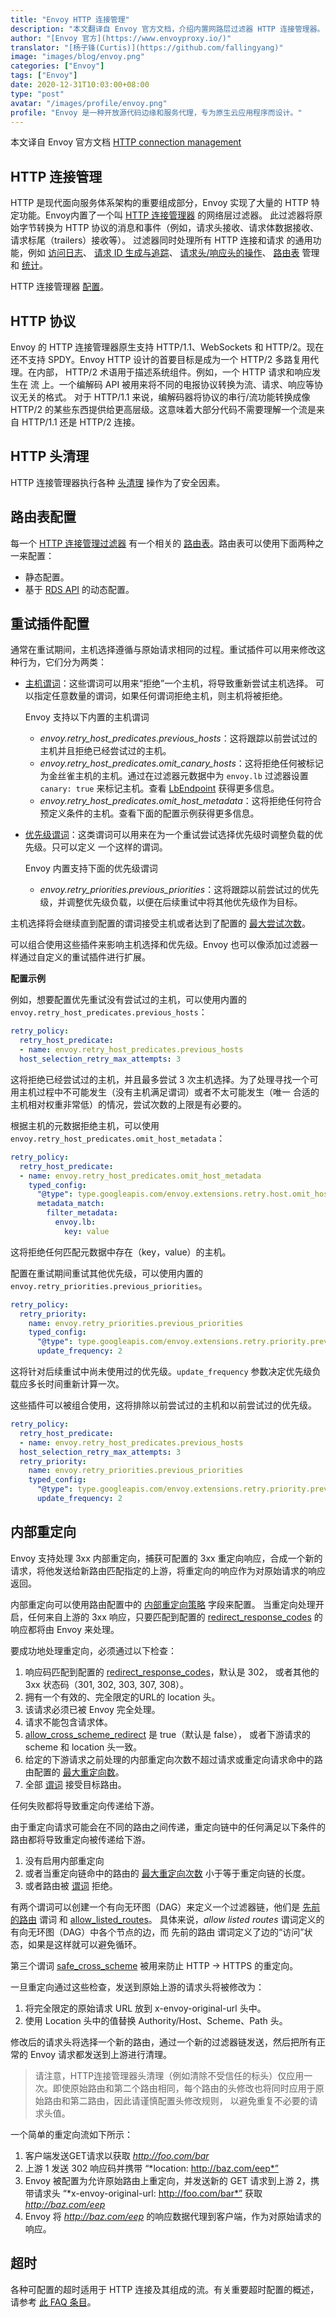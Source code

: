 ```yaml
---
title: "Envoy HTTP 连接管理"
description: "本文翻译自 Envoy 官方文档，介绍内置网路层过滤器 HTTP 连接管理器。"
author: "[Envoy 官方](https://www.envoyproxy.io/)"
translator: "[杨子锋(Curtis)](https://github.com/fallingyang)"
image: "images/blog/envoy.png"
categories: ["Envoy"]
tags: ["Envoy"]
date: 2020-12-31T10:03:00+08:00
type: "post"
avatar: "/images/profile/envoy.png"
profile: "Envoy 是一种开放源代码边缘和服务代理，专为原生云应用程序而设计。"
---
```


本文译自 Envoy 官方文档 [HTTP connection management](https://www.envoyproxy.io/docs/envoy/latest/intro/arch_overview/http/http_connection_management)

## HTTP 连接管理

HTTP 是现代面向服务体系架构的重要组成部分，Envoy 实现了大量的 HTTP 特定功能。Envoy内置了一个叫 [HTTP 连接管理器](https://cloudnative.to/envoy/configuration/http/http_conn_man/http_conn_man.html#config-http-conn-man) 的网络层过滤器。 此过滤器将原始字节转换为 HTTP 协议的消息和事件（例如，请求头接收、请求体数据接收、请求标尾（trailers）接收等）。 过滤器同时处理所有 HTTP 连接和请求 的通用功能，例如 [访问日志](https://cloudnative.to/envoy/intro/arch_overview/observability/access_logging.html#arch-overview-access-logs)、 [请求 ID 生成与追踪](https://cloudnative.to/envoy/intro/arch_overview/observability/tracing.html#arch-overview-tracing)、 [请求头/响应头的操作](https://cloudnative.to/envoy/configuration/http/http_conn_man/headers.html#config-http-conn-man-headers)、 [路由表](https://cloudnative.to/envoy/intro/arch_overview/http/http_routing.html#arch-overview-http-routing) 管理和 [统计](https://cloudnative.to/envoy/configuration/http/http_conn_man/stats.html#config-http-conn-man-stats)。

HTTP 连接管理器 [配置](https://cloudnative.to/envoy/configuration/http/http_conn_man/http_conn_man.html#config-http-conn-man)。

## HTTP 协议

Envoy 的 HTTP 连接管理器原生支持 HTTP/1.1、WebSockets 和 HTTP/2。现在还不支持 SPDY。Envoy HTTP 设计的首要目标是成为一个 HTTP/2 多路复用代理。在内部， HTTP/2 术语用于描述系统组件。例如，一个 HTTP 请求和响应发生在 流 上。一个编解码 API 被用来将不同的电报协议转换为流、请求、响应等协议无关的格式。 对于 HTTP/1.1 来说，编解码器将协议的串行/流功能转换成像 HTTP/2 的某些东西提供给更高层级。这意味着大部分代码不需要理解一个流是来自 HTTP/1.1 还是 HTTP/2 连接。

## HTTP 头清理

HTTP 连接管理器执行各种 [头清理](https://cloudnative.to/envoy/configuration/http/http_conn_man/header_sanitizing.html#config-http-conn-man-header-sanitizing) 操作为了安全因素。

## 路由表配置

每一个 [HTTP 连接管理过滤器](https://cloudnative.to/envoy/configuration/http/http_conn_man/http_conn_man.html#config-http-conn-man) 有一个相关的 [路由表](https://cloudnative.to/envoy/intro/arch_overview/http/http_routing.html#arch-overview-http-routing)。路由表可以使用下面两种之一来配置：

* 静态配置。
* 基于 [RDS API](https://cloudnative.to/envoy/configuration/http/http_conn_man/rds.html#config-http-conn-man-rds) 的动态配置。

## 重试插件配置

通常在重试期间，主机选择遵循与原始请求相同的过程。重试插件可以用来修改这种行为，它们分为两类：

* [主机谓词](https://cloudnative.to/envoy/api-v3/config/route/v3/route_components.proto.html#envoy-v3-api-field-config-route-v3-retrypolicy-retry-host-predicate)：这些谓词可以用来“拒绝”一个主机，将导致重新尝试主机选择。 可以指定任意数量的谓词，如果任何谓词拒绝主机，则主机将被拒绝。

    Envoy 支持以下内置的主机谓词

    * *envoy.retry_host_predicates.previous_hosts*：这将跟踪以前尝试过的主机并且拒绝已经尝试过的主机。
    * *envoy.retry_host_predicates.omit_canary_hosts*：这将拒绝任何被标记为金丝雀主机的主机。通过在过滤器元数据中为 `envoy.lb` 过滤器设置 `canary: true` 来标记主机。查看 [LbEndpoint](https://cloudnative.to/envoy/api-v3/config/endpoint/v3/endpoint_components.proto.html#envoy-v3-api-msg-config-endpoint-v3-lbendpoint) 获得更多信息。
    * *envoy.retry_host_predicates.omit_host_metadata*：这将拒绝任何符合预定义条件的主机。查看下面的配置示例获得更多信息。
* [优先级谓词](https://cloudnative.to/envoy/api-v3/config/route/v3/route_components.proto.html#envoy-v3-api-field-config-route-v3-retrypolicy-retry-priority)：这类谓词可以用来在为一个重试尝试选择优先级时调整负载的优先级。只可以定义 一个这样的谓词。

    Envoy 内置支持下面的优先级谓词

    * *envoy.retry_priorities.previous_priorities*：这将跟踪以前尝试过的优先级，并调整优先级负载，以便在后续重试中将其他优先级作为目标。

主机选择将会继续直到配置的谓词接受主机或者达到了配置的 [最大尝试次数](https://cloudnative.to/envoy/api-v3/config/route/v3/route_components.proto.html#envoy-v3-api-field-config-route-v3-retrypolicy-host-selection-retry-max-attempts)。

可以组合使用这些插件来影响主机选择和优先级。Envoy 也可以像添加过滤器一样通过自定义的重试插件进行扩展。

**配置示例**

例如，想要配置优先重试没有尝试过的主机，可以使用内置的 `envoy.retry_host_predicates.previous_hosts`：

```yaml
retry_policy:
  retry_host_predicate:
  - name: envoy.retry_host_predicates.previous_hosts
  host_selection_retry_max_attempts: 3
```

这将拒绝已经尝试过的主机，并且最多尝试 3 次主机选择。为了处理寻找一个可用主机过程中不可能发生（没有主机满足谓词）或者不太可能发生（唯一 合适的主机相对权重非常低）的情况，尝试次数的上限是有必要的。

根据主机的元数据拒绝主机，可以使用 `envoy.retry_host_predicates.omit_host_metadata`：

```yaml
retry_policy:
  retry_host_predicate:
  - name: envoy.retry_host_predicates.omit_host_metadata
    typed_config:
      "@type": type.googleapis.com/envoy.extensions.retry.host.omit_host_metadata.v3.OmitHostMetadataConfig
      metadata_match:
        filter_metadata:
          envoy.lb:
            key: value
```

这将拒绝任何匹配元数据中存在（key，value）的主机。

配置在重试期间重试其他优先级，可以使用内置的 `envoy.retry_priorities.previous_priorities`。

```yaml
retry_policy:
  retry_priority:
    name: envoy.retry_priorities.previous_priorities
    typed_config:
      "@type": type.googleapis.com/envoy.extensions.retry.priority.previous_priorities.v3.PreviousPrioritiesConfig
      update_frequency: 2
```

这将针对后续重试中尚未使用过的优先级。`update_frequency` 参数决定优先级负载应多长时间重新计算一次。

这些插件可以被组合使用，这将排除以前尝试过的主机和以前尝试过的优先级。

```yaml
retry_policy:
  retry_host_predicate:
  - name: envoy.retry_host_predicates.previous_hosts
  host_selection_retry_max_attempts: 3
  retry_priority:
    name: envoy.retry_priorities.previous_priorities
    typed_config:
      "@type": type.googleapis.com/envoy.extensions.retry.priority.previous_priorities.v3.PreviousPrioritiesConfig
      update_frequency: 2
```

## 内部重定向

Envoy 支持处理 3xx 内部重定向，捕获可配置的 3xx 重定向响应，合成一个新的请求，将他发送给新路由匹配指定的上游，将重定向的响应作为对原始请求的响应返回。

内部重定向可以使用路由配置中的 [内部重定向策略](https://cloudnative.to/envoy/api-v3/config/route/v3/route_components.proto.html#envoy-v3-api-field-config-route-v3-routeaction-internal-redirect-policy) 字段来配置。 当重定向处理开启，任何来自上游的 3xx 响应，只要匹配到配置的 [redirect_response_codes](https://cloudnative.to/envoy/api-v3/config/route/v3/route_components.proto.html#envoy-v3-api-field-config-route-v3-internalredirectpolicy-redirect-response-codes) 的响应都将由 Envoy 来处理。

要成功地处理重定向，必须通过以下检查：

1. 响应码匹配到配置的 [redirect_response_codes](https://cloudnative.to/envoy/api-v3/config/route/v3/route_components.proto.html#envoy-v3-api-field-config-route-v3-internalredirectpolicy-redirect-response-codes)，默认是 302， 或者其他的 3xx 状态码（301, 302, 303, 307, 308）。
2. 拥有一个有效的、完全限定的URL的 location 头。
3. 该请求必须已被 Envoy 完全处理。
4. 请求不能包含请求体。
5. [allow_cross_scheme_redirect](https://cloudnative.to/envoy/api-v3/config/route/v3/route_components.proto.html#envoy-v3-api-field-config-route-v3-internalredirectpolicy-allow-cross-scheme-redirect) 是 true（默认是 false）， 或者下游请求的 scheme 和 location 头一致。
6. 给定的下游请求之前处理的内部重定向次数不超过请求或重定向请求命中的路由配置的 [最大重定向数](https://cloudnative.to/envoy/api-v3/config/route/v3/route_components.proto.html#envoy-v3-api-field-config-route-v3-internalredirectpolicy-max-internal-redirects)。
7. 全部 [谓词](https://cloudnative.to/envoy/api-v3/config/route/v3/route_components.proto.html#envoy-v3-api-field-config-route-v3-internalredirectpolicy-predicates) 接受目标路由。

任何失败都将导致重定向传递给下游。

由于重定向请求可能会在不同的路由之间传递，重定向链中的任何满足以下条件的路由都将导致重定向被传递给下游。

1. 没有启用内部重定向
2. 或者当重定向链命中的路由的 [最大重定向次数](https://cloudnative.to/envoy/api-v3/config/route/v3/route_components.proto.html#envoy-v3-api-field-config-route-v3-internalredirectpolicy-max-internal-redirects) 小于等于重定向链的长度。
3. 或者路由被 [谓词](https://cloudnative.to/envoy/api-v3/config/route/v3/route_components.proto.html#envoy-v3-api-field-config-route-v3-internalredirectpolicy-predicates) 拒绝。

有两个谓词可以创建一个有向无环图（DAG）来定义一个过滤器链，他们是 [先前的路由](https://cloudnative.to/envoy/api-v3/extensions/internal_redirect/previous_routes/v3/previous_routes_config.proto.html#envoy-v3-api-msg-extensions-internal-redirect-previous-routes-v3-previousroutesconfig) 谓词 和 [allow_listed_routes](https://cloudnative.to/envoy/api-v3/extensions/internal_redirect/allow_listed_routes/v3/allow_listed_routes_config.proto.html#envoy-v3-api-msg-extensions-internal-redirect-allow-listed-routes-v3-allowlistedroutesconfig)。 具体来说，*allow listed routes* 谓词定义的有向无环图（DAG）中各个节点的边，而 先前的路由 谓词定义了边的“访问”状态，如果是这样就可以避免循环。

第三个谓词 [safe_cross_scheme](https://cloudnative.to/envoy/api-v3/extensions/internal_redirect/safe_cross_scheme/v3/safe_cross_scheme_config.proto.html#envoy-v3-api-msg-extensions-internal-redirect-safe-cross-scheme-v3-safecrossschemeconfig) 被用来防止 HTTP -> HTTPS 的重定向。

一旦重定向通过这些检查，发送到原始上游的请求头将被修改为：

1. 将完全限定的原始请求 URL 放到 x-envoy-original-url 头中。
2. 使用 Location 头中的值替换 Authority/Host、Scheme、Path 头。

修改后的请求头将选择一个新的路由，通过一个新的过滤器链发送，然后把所有正常的 Envoy 请求都发送到上游进行清理。

> 请注意，HTTP连接管理器头清理（例如清除不受信任的标头）仅应用一次。即使原始路由和第二个路由相同，每个路由的头修改也将同时应用于原始路由和第二路由，因此请谨慎配置头修改规则， 以避免重复不必要的请求头值。

一个简单的重定向流如下所示：

1. 客户端发送GET请求以获取 *http://foo.com/bar*
2. 上游 1 发送 302 响应码并携带 “*location: http://baz.com/eep*”
3. Envoy 被配置为允许原始路由上重定向，并发送新的 GET 请求到上游 2，携带请求头 “*x-envoy-original-url: http://foo.com/bar*” 获取 *http://baz.com/eep*
4. Envoy 将 *http://baz.com/eep* 的响应数据代理到客户端，作为对原始请求的响应。

## 超时

各种可配置的超时适用于 HTTP 连接及其组成的流。有关重要超时配置的概述，请参考 [此 FAQ 条目](https://cloudnative.to/envoy/faq/configuration/timeouts.html#faq-configuration-timeouts)。

